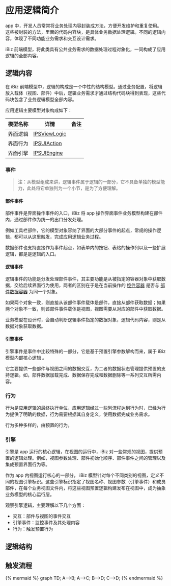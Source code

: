 # 应用逻辑简介

app 中，开发人员常常将业务处理内容封装成方法，方便开发维护和重复使用。这些被封装的方法，里面的代码内容块，是具体业务数据处理逻辑。不同的逻辑内容，体现了不同功能业务需求和交互设计需求。

iBiz 前端模型，将此类具有公共业务需求的数据处理过程对象化，一同构成了应用逻辑的全部内容。

## 逻辑内容

在 iBiz 前端模型中，逻辑的构成是一个中性的结构模型。通过业务配置，将逻辑放入载体（视图、部件）中后，逻辑业务需求才通过结构代码块得到表现，这些代码块包含了业务逻辑模型全部内容。

应用逻辑主要模型对象构成如下：

| 模型名称 | 详情                                                         | 备注 |
| -------- | ------------------------------------------------------------ | ---- |
| 界面逻辑 | [ IPSViewLogic](https://modelapi.ibizlab.cn/#/net/ibizsys/model/view/IPSViewLogic) |      |
| 界面行为 | [ IPSUIAction](https://modelapi.ibizlab.cn/#/net/ibizsys/model/view/IPSUIAction) |      |
| 界面引擎 | [IPSUIEngine](https://modelapi.ibizlab.cn/#/net/ibizsys/model/res/IPSUIEngine) |      |

### 事件

> 注：从模型组成来讲，逻辑事件属于逻辑的一部分，它不具备单独的模型能力，此处将它单独列为一个小节，是为了方便理解。

#### 部件事件

部件事件是界面操作事件的入口，iBiz 将 app 操作界面事件业务模型构建在部件内，通过部件作为统一的出口分发处理。

例如工具栏部件，它的模型对象容纳了界面的大部分事件的起点，常规的操作逻辑，都可以从这里触发，完成应用逻辑业务过程。

数据部件也支持直接作为事件起点，如表单内的按钮、表格的操作列以及一些扩展逻辑，都是是逻辑的入口。

#### 逻辑事件

逻辑事件的功能是分发处理部件事件，其主要功能是从被指定的容器对象中获取数据，交给后续界面行为使用，两者的区别在于是在当前操作的 [控件容器]( https://modelapi.ibizlab.cn/#/net/ibizsys/model/control/IPSControlContainer ) 是否与 [部件数据容器]( https://modelapi.ibizlab.cn/#/net/ibizsys/model/control/IPSControlXDataContainer )  为同一个对象。

如果两个对象一致，则直接从该部件事件载体是部件，直接从部件获取数据；如果两个对象不一致，则该部件事件载体是视图，视图需要从对应的部件中获取数据。

业务模型在设计时，会自动判断逻辑事件指定的数据对象，逻辑代码内容，则是从数据对象获取数据。

#### 引擎事件

引擎事件是事件中比较特殊的一部分，它是基于预置引擎参数解构而来，属于 iBiz 模型内部核心逻辑 。

它主要提供一些部件与视图之间的数据交互，为二者的数据状态管理提供预置的支持逻辑。如，部件数据加载完成、数据保存完成和数据删除等一系列交互所需内容。

### 行为

行为是应用逻辑的最终执行单位，应用逻辑经过一些列流程达到行为时，已经为行为提供了明确的数据，行为需要根据其自身定义，使用数据完成业务需求。

行为多种多样的，由预置的行为，

### 引擎

引擎是 app 运行的核心逻辑，在视图的运行中，iBiz 对一些常规的视图，提供预置的逻辑处理。例如，视图参数处理、部件初始化顺序、部件事件之间的管理以及集成预置界面行为等。

作为 app 内视图运行核心的一部分， iBiz 模型针对每个不同类别的视图，定义不同的视图引擎标识。这些引擎标识指定了视图名称、视图参数（引擎事件）和成员部件，在每个业务视图文件内，将这些视图预置逻辑构建发布在视图中，成为抽象业务模型的核心运行层。

观察引擎逻辑，主要理解以下几个方面：

- 交互：部件与视图的事件交互
- 引擎事件：监控事件及其处理内容
- 行为：触发预置行为

## 逻辑结构



## 触发流程

{% mermaid %}
graph TD;
  A-->B;
  A-->C;
  B-->D;
  C-->D;
{% endmermaid %}